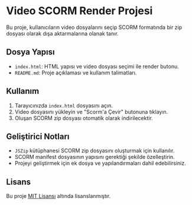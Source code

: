 # Video SCORM Render Projesi

Bu proje, kullanıcıların video dosyalarını seçip SCORM formatında bir zip dosyası olarak dışa aktarmalarına olanak tanır.

## Dosya Yapısı

- `index.html`: HTML yapısı ve video dosyası seçimi ile render butonu.
- `README.md`: Proje açıklaması ve kullanım talimatları.

## Kullanım

1. Tarayıcınızda `index.html` dosyasını açın.
2. Video dosyasını yükleyin ve "Scorm'a Çevir" butonuna tıklayın.
3. Oluşan SCORM zip dosyası otomatik olarak indirilecektir.

## Geliştirici Notları

- `JSZip` kütüphanesi SCORM zip dosyasını oluşturmak için kullanılır.
- SCORM manifest dosyasının yapısını gerektiği şekilde özelleştirin.
- Projeyi geliştirmek için ek dosya ve yapılandırmaları dahil edebilirsiniz.

## Lisans

Bu proje [MIT Lisansı](https://opensource.org/licenses/MIT) altında lisanslanmıştır.
